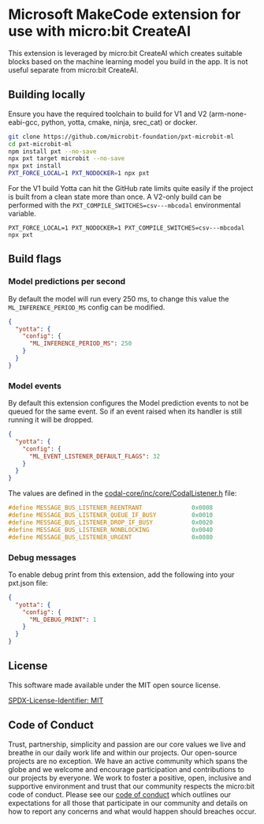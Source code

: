 # Microsoft MakeCode extension for use with micro:bit CreateAI

This extension is leveraged by micro:bit CreateAI which creates suitable blocks based on the machine learning model you build in the app. It is not useful separate from micro:bit CreateAI.

## Building locally

Ensure you have the required toolchain to build for V1 and V2
(arm-none-eabi-gcc, python, yotta, cmake, ninja, srec_cat) or docker.

```bash
git clone https://github.com/microbit-foundation/pxt-microbit-ml
cd pxt-microbit-ml
npm install pxt --no-save
npx pxt target microbit --no-save
npx pxt install
PXT_FORCE_LOCAL=1 PXT_NODOCKER=1 npx pxt
```

For the V1 build Yotta can hit the GitHub rate limits quite easily if the
project is built from a clean state more than once.
A V2-only build can be performed with the `PXT_COMPILE_SWITCHES=csv---mbcodal`
environmental variable.

```
PXT_FORCE_LOCAL=1 PXT_NODOCKER=1 PXT_COMPILE_SWITCHES=csv---mbcodal npx pxt
```

## Build flags

### Model predictions per second

By default the model will run every 250 ms, to change this value the
`ML_INFERENCE_PERIOD_MS` config can be modified.

```json
{
  "yotta": {
    "config": {
      "ML_INFERENCE_PERIOD_MS": 250
    }
  }
}
```

### Model events

By default this extension configures the Model prediction events to not be
queued for the same event.
So if an event raised when its handler is still running it will be dropped.

```json
{
  "yotta": {
    "config": {
      "ML_EVENT_LISTENER_DEFAULT_FLAGS": 32
    }
  }
}
```

The values are defined in the
[codal-core/inc/core/CodalListener.h](https://github.com/lancaster-university/codal-core/blob/df05db9e15499bd8906618192a4d482e3836c62f/inc/core/CodalListener.h#L36-L40)
file:

```cpp
#define MESSAGE_BUS_LISTENER_REENTRANT              0x0008
#define MESSAGE_BUS_LISTENER_QUEUE_IF_BUSY          0x0010
#define MESSAGE_BUS_LISTENER_DROP_IF_BUSY           0x0020
#define MESSAGE_BUS_LISTENER_NONBLOCKING            0x0040
#define MESSAGE_BUS_LISTENER_URGENT                 0x0080
```

### Debug messages

To enable debug print from this extension, add the following into your
pxt.json file:

```json
{
  "yotta": {
    "config": {
      "ML_DEBUG_PRINT": 1
    }
  }
}
```

## License

This software made available under the MIT open source license.

[SPDX-License-Identifier: MIT](/LICENSE)

## Code of Conduct

Trust, partnership, simplicity and passion are our core values we live and breathe in our daily work life and within our projects. Our open-source projects are no exception. We have an active community which spans the globe and we welcome and encourage participation and contributions to our projects by everyone. We work to foster a positive, open, inclusive and supportive environment and trust that our community respects the micro:bit code of conduct. Please see our [code of conduct](https://www.microbit.org/safeguarding/) which outlines our expectations for all those that participate in our community and details on how to report any concerns and what would happen should breaches occur.
